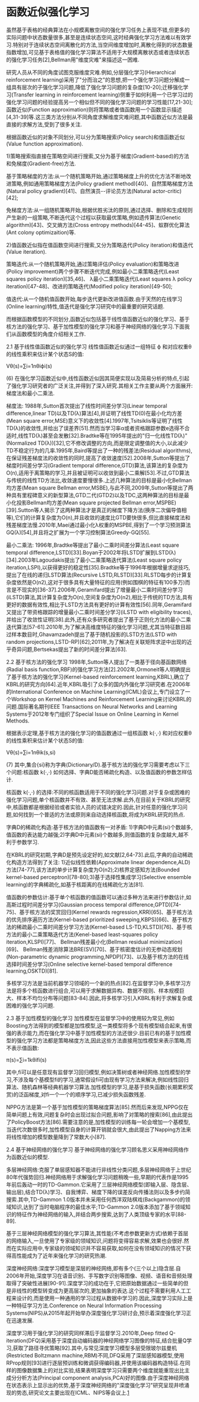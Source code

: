 

<!--
 * @version:
 * @Author:  StevenJokess（蔡舒起） https://github.com/StevenJokess
 * @Date: 2023-10-13 02:17:25
 * @LastEditors:  StevenJokess（蔡舒起） https://github.com/StevenJokess
 * @LastEditTime: 2023-10-13 02:18:27
 * @Description:
 * @Help me: make friends by a867907127@gmail.com and help me get some “foreign” things or service I need in life; 如有帮助，请资助，失业3年了。![支付宝收款码](https://github.com/StevenJokess/d2rl/blob/master/img/%E6%94%B6.jpg)
 * @TODO::
 * @Reference:
-->
# 函数近似强化学习

虽然基于表格的经典算法在小规模离散空间的强化学习任务上表现不错,但更多的实际问题中状态数量很多,甚至是连续状态空间,这时经典强化学习方法难以有效学习.特别对于连续状态空间离散化的方法,当空间维度增加时,离散化得到的状态数量指数增加,可见基于表格值的强化学习算法不适用于大规模离散状态或者连续状态的强化学习任务[2],Bellman用"维度灾难"来描述这一困难.

研究人员从不同的角度试图克服维度灾难.例如,分层强化学习(Hierarchical reinforcement learning)采用了"分而治之"的思想,把一个强化学习问题分解成一组具有层次的子强化学习问题,降低了强化学习问题的复杂度[10-20];迁移强化学习(Transfer learning in reinforcement learning)侧重于如何利用一个已学习过的强化学习问题的经验提高另一个相似但不同的强化学习问题的学习性能[17,21-30];函数近似(Function approximation)则将策略或者值函数用一个函数显示描述[4,31-39]等.这三类方法分别从不同角度求解维度灾难问题,其中函数近似方法是最直接的求解方法,受到了很多关注.

根据函数近似的对象不同划分,可以分为策略搜索(Policy search)和值函数近似(Value function approximation).

1)策略搜索指直接在策略空间进行搜索,又分为基于梯度(Gradient-based)的方法和免梯度(Gradient-free)方法.

基于策略梯度的方法:从一个随机策略开始,通过策略梯度上升的优化方法不断地改进策略,例如通用策略梯度方法(Policy gradient method)[40]、自然策略梯度方法(Natural policy gradient)[41]、自然演员--评论员方法(Natural actor-critic)[42];

免梯度方法:从一组随机策略开始,根据优胜劣汰的原则,通过选择、删除和生成规则产生新的一组策略,不断迭代这个过程以获取最优策略,例如遗传算法(Genetic algorithm)[43]、交叉熵方法(Cross entropy methods)[44-45]、蚁群优化算法(Ant colony optimizaition)等.

2)值函数近似指在值函数空间进行搜索,又分为策略迭代(Policy iteration)和值迭代(Value iteration).

策略迭代:从一个随机策略开始,通过策略评估(Policy evaluation)和策略改进(Policy improvement)两个步骤不断迭代完成,例如最小二乘策略迭代(Least squares policy iteration)[35,46]、 λ最小二乘策略迭代(Least squares λ policy iteration)[47-48]、改进的策略迭代(Modified policy iteration)[49-50];

值迭代:从一个随机值函数开始,每步迭代更新改进值函数.由于天然的在线学习(Online learning)特性,值迭代是强化学习研究中的最重要的研究话题.

而根据函数模型的不同划分,函数近似包括基于线性值函数近似的强化学习、基于核方法的强化学习、基于加性模型的强化学习和基于神经网络的强化学习.下面我们从函数模型的角度介绍相关工作.

2.1   基于线性值函数近似的强化学习
线性值函数近似通过一组特征 ϕ
 和对应权重θ的线性乘积来估计某个状态S的值:

Vθ(s)=∑i=1nθiϕi(s)

(6)
在强化学习函数近似中,线性函数近似因其简便实现以及简易分析的特点,引起了强化学习研究者的广泛关注,并得到了深入研究.其相关工作主要从两个方面展开:梯度法和最小二乘法.

梯度法: 1988年,Sutton首次提出了线性时间差分学习(Linear temporal difference,linear TD)以及TD(λ)算法[4],并证明了线性TD(0)在最小化均方差(Mean square error,MSE)意义下的收敛性[4].1997年,Tsitsiklis等证明了线性TD(λ)的收敛性,并给出了误差界[51].然而当学习率α或者资格跟踪参数e选得不合适时,线性TD(λ)甚至会发散[32].Bradtke等在1995年提出的"归一化线性TD(λ)"(Normalized TD(λ))[32],它不修改调整的方向,而是限定调整值的大小,以此减少TD不稳定行为的几率.1995年,Baird等提出了一种的残差法(Residual algorithms),在保证残差梯度法的收敛性的同时,提高了收敛速度[52].2008年,Sutton等提出了梯度时间差分学习(Gradient temporal difference,GTD)算法,该算法的复杂度为O(n),适用于离策略的学习,并且被证明可以收敛到最小二乘解[53].不过,GTD算法与传统的线性TD方法比,收敛速度要慢很多.上述几种算法的目标是最小化Bellman均方差(Mean square Bellman error,MSBE),与此不同,2009年,Sutton等提出了两种具有里程碑意义的新型算法,GTD二代(GTD2)以及TDC,这两种算法的目标是最小化投影Bellman均方差(Mean square projected Bellman error,MSPBE)[39].Sutton等人揭示了这两种算法才是真正的梯度下降方法(换序二次偏导值相等),它们的计算复杂度为O(n),并且收敛的速度比GTD要快很多,但比直接梯度法和残差梯度法慢.2010年,Maei通过最小化λ权重的MSPBE,得到了一个学习预测算法GQ(λ)[54],并且将之扩展为一个学习控制算法Greedy-GQ[55].

最小二乘法: 1996年,Bradtke等提出了最小二乘时间差分算法(Least square temporal difference,LSTD)[33].Boyan于2002年将LSTD扩展到LSTD(λ)[34].2003年Lagoudakis提出了最小二乘策略迭代算法(Least square policy iteration,LSPI),以获得更好的稳定性[35].Bradtke等于1996年根据增量求逆技巧,提出了在线的递归LSTD算法(Recursive LSTD,RLSTD)[33].RLSTD每步的计算复杂度依然是O(n2),这对于很多具有大量特征的应用(例如围棋的特征有100多万)而言是不现实的[36-37].2006年,Geramifard提出了增量最小二乘时间差分学习(iLSTD)算法,其计算复杂度为O(n),空间复杂度为O(n2),相比于传统的TD方法,具有更好的数据有效性,相比于LSTD方法具有更好的计算有效性[56].同年,Geramifard又提出了带资格跟踪的增量最小二乘时间差分学习(iLSTD with eligibility traces),并给出了收敛性证明[38].此外,还有众多研究者提出了基于正则化方法的最小二乘迭代算法[57-61].2010年,为了解决高维度特征的强化学习问题,尤其当特征数目超过样本数目时,Ghavamzadeh提出了基于随机投影的LSTD方法(LSTD with random projections,LSTD-RP)[62];2011年,为了解决在关联矩阵求逆中出现的近乎奇异问题,Bertsekas提出了新的时间差分算法[63].

2.2   基于核方法的强化学习
1998年,Sutton等人提出了一类基于径向基函数网络(Radial basis function,RBF)的强化学习方法[2].2002年,Ormoneit等人明确提出了基于核方法的强化学习(Kernel-based reinforcement learning,KBRL),确立了KBRL的研究方向[64].近年,KBRL吸引了众多的国内外强化学习研究者.在2006年的International Conference on Machine Learning(ICML)会议上,专门设立了一个Workshop on Kernel Machines and Reinforcement Learning来讨论KBRL的问题.国际著名期刊IEEE Transactions on Neural Networks and Learning Systems于2012年专门组织了Special Issue on Online Learning in Kernel Methods.

根据表示定理,基于核方法的强化学习的值函数通过一组核函数 k(⋅,⋅)
 和对应权重θ的线性乘积来估计某个状态S的值:

Vθ(s)=∑i=1nθik(s,si)

(7)
其中,集合{si}称为字典(Dictionary/D).基于核方法的强化学习需要考虑以下三个问题:核函数 k(⋅,⋅)
 如何选择、字典D能否稀疏化构造、以及值函数的参数怎样估计.

核函数 k(⋅,⋅)
 的选择:不同的核函数适用于不同的强化学习问题.对于复杂或困难的强化学习问题,单个核函数并不有效、甚至无法求解.此外,在目前关于KBRL的研究中,核函数都是根据经验或者实验人员的试错决定的.因此,针对任意的强化学习问题,如何找到一个普适的方法或原则来自动选择核函数,将成为KBRL研究的热点.

字典D的稀疏化构造:基于核方法的值函数有一对矛盾: 1)字典D中元素(si)个数越多,值函数的表达能力越强;2)字典D中元素(si)个数越多,则值函数的复杂度越大,越不利于参数学习.

在KBRL的研究初期,字典D是预先设定好的,如文献[2,64-73].此后,字典的自动稀疏化构造方法得到了关注: 1)近似线性依赖(Approximate linear dependence,ALD)方法[74-77],该方法的单步计算复杂度为O(n2);2)核界定感知方法(Bounded kernel-based perceptron)[78-80];3)基于选择性集成学习(Selective ensemble learning)的字典稀疏化,如基于核距离的在线稀疏化方法[81].

值函数的参数估计:基于单个核函数的值函数可以通过多种方法来进行参数估计,如高斯过程时间差分学习(Gaussian process temporal difference,GPTD)[74-75]、基于核方法的奖赏回归(Kernel rewards regression,KRR)[65]、基于核方法的优先排序遍历方法(Kernel-based prioritized sweeping,KBPS)[66]、基于核方法的稀疏最小二乘时间差分学习方法(Kernel-based LS-TD,KLSTD)[76]、基于核方法的最小二乘策略迭代方法(Kenel-based least-squares policy iteration,KLSPI)[77]、 Bellman残差最小化(Bellman residual minimization)[69]、 Bellman残差消除算法BRE(SV)[70]、基于核密度估计的无参动态规划(Non-parametric dynamic programming,NPDP)[73]、以及基于核方法的在线选择时间差分学习(Online selective kernel-based temporal difference learning,OSKTD)[81].

多核学习方法是当前机器学习领域的一个新的热点[82].在监督学习中,多核学习方法是将多个核函数进行组合,可以用于求解数据异构、数据不规则、样本规模巨大、样本不均匀分布等问题[83-84].因此,将多核学习引入KBRL有利于求解复杂或困难的强化学习问题.

2.3   基于加性模型的强化学习
加性模型在监督学习中的使用较为常见,例如Boosting方法得到的模型都是加性模型,这一类模型将多个现有模型结合起来,有很强的表示能力,而在强化学习中基于加性模型的方法还很少.目前已有的基于加性模型的强化学习方法都是策略梯度方法,因此这些方法直接用加性模型来表示策略,而不表示值函数:

π(s)=∑i=1kθifi(s)

其中,fi可以是任意现有监督学习回归模型,例如决策树或者神经网络.加性模型的学习,不涉及每个基模型fi的学习,通常假设fi可由现有学习方法来解决,例如线性回归算法、随机森林等经典机器学习算法.加性模型的学习,是基于损失函数(长期累积奖赏)的泛函梯度,对fi一个一个的顺序学习,已减少损失函数残差.

NPPG方法是第一个基于加性模型的策略梯度算法[85].然而后来发现,NPPG仅在简单问题上有效,问题复杂时会出现过拟合问题,影响了对策略的搜索[86],由此提出了PolicyBoost方法[86].需要注意的是,加性模型的训练每一轮会增加一个基模型,当迭代次数很多时,加性模型自身的计算开销就会很大,由此提出了Napping方法来将线性增加的模型数量降到了常数大小[87].

2.4   基于神经网络的强化学习
基于神经网络的强化学习顾名思义采用神经网络作为函数近似的模型.

多层神经网络:克服了单层感知器不能进行非线性分类问题,多层神经网络于上世纪80年代强势回归.神经网络用于求解强化学习问题稍晚一些,早期的代表作是1995年前后轰动一时的TD-Gammon.它采用了三层神经网络模型(即输入层、隐含层、输出层),结合TD(λ)学习、自我博弈、梯度下降的误差反向传播法则以及多步约简搜索.其中,TD-Gammon 1.0版本并未采用任何西洋双陆棋戏(Backgammon)的领域知识,达到了当时电脑程序的最佳水平;TD-Gammon 2.0版本添加了基于领域知识的特征作为神经网络的输入,并结合两步搜索,达到了人类顶级专家的水平[88-89].

基于三层神经网络模型的强化学习算法,其性能(不考虑参数更新方式)依赖于首层的网络输入,一旦使用了专家级的领域知识,问题将变得容易求解,效果也会很好.然而在实际应用中,专家级的领域知识并不容易获取,如何在没有领域知识的情况下获得高性能成为了近年来强化学习的研究热潮.

深度神经网络:深度学习模型是深层的神经网络,即有多个(三个以上)隐含层.自2006年开始,深度学习在语音识别、手写数字识别等图像、视频、语音和音频处理取得了突破性进展[90-91].深度学习的成功在于,它把原始数据通过一些简单的但是非线性的模型转变成为更高层次的,更加抽象的表达.这个过程不需要利用人工工程来设计的,而是使用一种通用的学习过程从数据中学习的.因此,深度学习实际上是一种特征学习方法.Conference on Neural Information Processing Systems(NIPS)从2015年起开始举办深度强化学习研讨会,预示着深度强化学习正在迅速发展.

深度学习用于强化学习的研究同样滞后于监督学习.2010年,Deep fitted Q-iteration(DFQ)采用基于深度自动编码器的神经网络学习图像的特征,结合批量Q学习,获取了路径寻优策略[92].其中,与常见深度学习模型多层受限玻尔兹曼机(Restricted Boltzmann machine,RBM)不同,DFQ采用了深层感知器模型,使用RProp规则[93]进行逐层预训练和微调获得编码器,并使用该编码器构造特征.在同样的图像数据集上的对比实验,结果表明深度学习只需要两个维度就能重现出比主成分分析方法(Principal component analysis,PCA)好的图像.由于深度神经网络在状态表示上显示出的优势,基于深度神经网络的"深度强化学习"研究呈现井喷涌现的势态,研究论文主要出现在ICML、NIPS等会议上.[1]

[1]: http://www.aas.net.cn/cn/article/doi/10.16383/j.aas.2016.y000003?viewType=HTML
